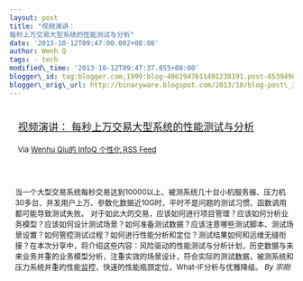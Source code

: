 ```yaml
--- 
layout: post 
title: "视频演讲：
每秒上万交易大型系统的性能测试与分析" 
date: '2013-10-12T09:47:00.002+08:00' 
author: Wenh Q
tags: - tech
modified\_time: '2013-10-12T09:47:37.855+08:00' 
blogger\_id: tag:blogger.com,1999:blog-4961947611491238191.post-6539498536882900041
blogger\_orig\_url: http://binaryware.blogspot.com/2013/10/blog-post\_3356.html
---
```

<div style="margin: 10px; padding: 5px;">

<div style="font-size: 18px;">

[视频演讲：
每秒上万交易大型系统的性能测试与分析](http://www.infoq.com/cn/presentations/large-trading-system-performance-testing-and-analysis)

</div>

<div style="font-size: 13px;">

Via [Wenhu Qiu的 InfoQ 个性化 RSS Feed](http://www.infoq.com/cn/)

</div>

</div>

<div style="font-size: 13px; padding: 15px 0 10px 10px;">

当一个大型交易系统每秒交易达到10000以上、被测系统几十台小机服务器、压力机30多台、并发用户上万、参数化数据近10G时，平时不是问题的测试习惯、函数调用都可能导致测试失败。
对于如此大的交易，应该如何进行项目管理？应该如何分析业务模型？应该如何设计测试场景？如何准备测试数据？应该注意哪些测试脚本、测试场景设置？如何管控测试过程？如何进行性能分析和定位？测试结果如何和运维无缝衔接？在本次分享中，将介绍这些内容：风险驱动的性能测试与分析计划，历史数据与未来业务并重的业务模型分析，注重实效的场景设计，符合实际的测试数据，被测系统和压力系统并重的性能监控，快速的性能瓶颈定位，What-IF分析与优雅降级。
*By 宗刚*

</div>
